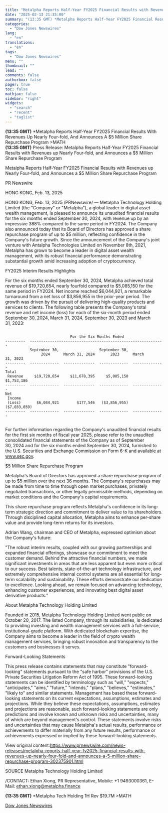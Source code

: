 ```yaml
---
title: "Metalpha Reports Half-Year FY2025 Financial Results with Revenues up Nearly Four-fold, and Announces a $5 Million Share Repurchase Program"
date: "2025-02-13 21:35:00"
summary: "(13:35 GMT) *Metalpha Reports Half-Year FY2025 Financial Results With Revenues Up Nearly Four-fold, And Announces A $5 Million Share Repurchase Program &gt;MATH(13:35 GMT) Press Release: Metalpha Reports Half-Year FY2025 Financial Results with Revenues up Nearly Four-fold, and Announces a $5 Million Share Repurchase ProgramMetalpha Reports Half-Year FY2025 Financial Results with..."
categories:
  - "Dow Jones Newswires"
lang:
  - "en"
translations:
  - "en"
tags:
  - "Dow Jones Newswires"
menu: ""
thumbnail: ""
lead: ""
comments: false
authorbox: false
pager: true
toc: false
mathjax: false
sidebar: "right"
widgets:
  - "search"
  - "recent"
  - "taglist"
---
```


**(13:35 GMT)** \*Metalpha Reports Half-Year FY2025 Financial Results With Revenues Up Nearly Four-fold, And Announces A $5 Million Share Repurchase Program >MATH  
**(13:35 GMT)** Press Release: Metalpha Reports Half-Year FY2025 Financial Results with Revenues up Nearly Four-fold, and Announces a $5 Million Share Repurchase Program

Metalpha Reports Half-Year FY2025 Financial Results with Revenues up Nearly Four-fold, and Announces a $5 Million Share Repurchase Program

PR Newswire

HONG KONG, Feb. 13, 2025

HONG KONG, Feb. 13, 2025 /PRNewswire/ — Metalpha Technology Holding Limited (the "Company" or "Metalpha"), a global leader in digital asset wealth management, is pleased to announce its unaudited financial results for the six months ended September 30, 2024, with revenue up by an impressive 388% compared to the same period in FY2024. The Company also announced today that its Board of Directors has approved a share repurchase program of up to $5 million, reflecting confidence in the Company's future growth. Since the announcement of the Company's joint venture with Antalpha Technologies Limited on November 8th, 2021, Metalpha has grown to become a leader in digital asset wealth management, with its robust financial performance demonstrating substantial growth amid increasing adoption of cryptocurrency.

FY2025 Interim Results Highlights

For the six months ended September 30, 2024, Metalpha achieved total revenue of $19,720,654, nearly fourfold compared to $5,085,150 for the same period in FY2024. Net income reached $6,044,921, a remarkable turnaround from a net loss of $3,856,955 in the prior-year period. The growth was driven by the pursuit of delivering high-quality products and services to clients. The following table presents the Company's total revenue and net income (loss) for each of the six-month period ended September 30, 2024, March 31, 2024, September 30, 2023 and March 31, 2023:

```
   
                             For the Six Months Ended   
---------  ------------------------------------------------------------   
           September 30,                  September 30,   
                2024      March 31, 2024       2023      March 31, 2023   
---------  -------------  --------------  -------------  --------------   
Total   
 Revenue     $19,720,654     $11,678,395     $5,085,150      $1,753,186   
---------  -------------  --------------  -------------  --------------   
Net   
 Income   
 (Loss)       $6,044,921        $177,546   ($3,856,955)    ($7,033,059)   
---------  -------------  --------------  -------------  --------------   
 
```

For further information regarding the Company's unaudited financial results for the first six months of fiscal year 2025, please refer to the unaudited consolidated financial statements of the Company as of September 30, 2024 and for the six months ended September 30, 2024, furnished to the U.S. Securities and Exchange Commission on Form 6-K and available at www.sec.gov.

$5 Million Share Repurchase Program

Metalpha's Board of Directors has approved a share repurchase program of up to $5 million over the next 36 months. The Company's repurchases may be made from time to time through open market purchases, privately negotiated transactions, or other legally permissible methods, depending on market conditions and the Company's capital requirements.

This share repurchase program reflects Metalpha's confidence in its long-term strategic direction and commitment to deliver value to its shareholders. Through disciplined capital allocation, Metalpha aims to enhance per-share value and provide long-term returns for its investors.

Adrian Wang, chairman and CEO of Metalpha, expressed optimism about the Company's future:

"The robust interim results, coupled with our growing partnerships and expanded financial offerings, showcase our commitment to meet the customer demand. Behind the attractive financial numbers, we made significant investments in areas that are less apparent but even more critical to our success. Best talents, state-of-the-art technology infrastructure, and extremely comprehensive internal control systems are all essential for long-term scalability and sustainability. These efforts demonstrate our dedication to excellence. Looking ahead, we remain focused on advancing technology, enhancing customer experiences, and innovating best digital asset derivative products."

About Metalpha Technology Holding Limited

Founded in 2015, Metalpha Technology Holding Limited went public on October 20, 2017. The listed Company, through its subsidiaries, is dedicated to providing investing and wealth management services with a full-service, institutional-grade platform. With dedicated blockchain expertise, the Company aims to become a leader in the field of crypto wealth management services, bringing robust innovation and transparency to the customers and businesses it serves.

Forward-Looking Statements

This press release contains statements that may constitute "forward-looking" statements pursuant to the "safe harbor" provisions of the U.S. Private Securities Litigation Reform Act of 1995. These forward-looking statements can be identified by terminology such as "will," "expects," "anticipates," "aims," "future," "intends," "plans," "believes," "estimates," "likely to" and similar statements. Management has based these forward-looking statements on its current expectations, assumptions, estimates and projections. While they believe these expectations, assumptions, estimates and projections are reasonable, such forward-looking statements are only predictions and involve known and unknown risks and uncertainties, many of which are beyond management's control. These statements involve risks and uncertainties that may cause Metalpha's actual results, performance or achievements to differ materially from any future results, performance or achievements expressed or implied by these forward-looking statements.

View original content:https://www.prnewswire.com/news-releases/metalpha-reports-half-year-fy2025-financial-results-with-revenues-up-nearly-four-fold-and-announces-a-5-million-share-repurchase-program-302375901.html

SOURCE Metalpha Technology Holding Limited

/CONTACT: Ethan Xiong, PR Representative, Mobile: +1 9493000361, E-Mail: ethan.xiong@metalpha.finance

**(13:35 GMT)** \*Metalpha Tech Holding 1H Rev $19.7M >MATH

[Dow Jones Newswires](https://www.tradingview.com/news/DJN_DN20250213009636:0/)
